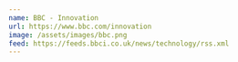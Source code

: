 ```yaml
---
name: BBC - Innovation
url: https://www.bbc.com/innovation
image: /assets/images/bbc.png
feed: https://feeds.bbci.co.uk/news/technology/rss.xml
---
```


